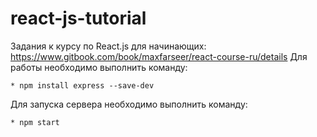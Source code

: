 react-js-tutorial
=========

Задания к курсу по  React.js для начинающих:
https://www.gitbook.com/book/maxfarseer/react-course-ru/details
Для работы необходимо выполнить команду: 

	* npm install express --save-dev

Для запуска сервера необходимо выполнить команду:

	* npm start

